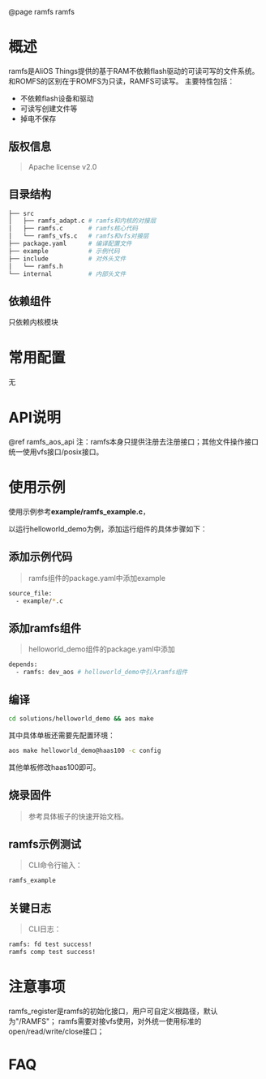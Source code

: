 @page ramfs ramfs

# 概述
ramfs是AliOS Things提供的基于RAM不依赖flash驱动的可读可写的文件系统。和ROMFS的区别在于ROMFS为只读，RAMFS可读写。
主要特性包括：
- 不依赖flash设备和驱动
- 可读写创建文件等
- 掉电不保存

## 版权信息
> Apache license v2.0

## 目录结构
```sh
├── src
│   ├── ramfs_adapt.c # ramfs和内核的对接层
│   ├── ramfs.c       # ramfs核心代码
│   └── ramfs_vfs.c   # ramfs和vfs对接层
├── package.yaml      # 编译配置文件
├── example           # 示例代码
├── include           # 对外头文件
│   └── ramfs.h
└── internal          # 内部头文件
```

## 依赖组件
只依赖内核模块

# 常用配置
无

# API说明
@ref ramfs_aos_api
注：ramfs本身只提供注册去注册接口；其他文件操作接口统一使用vfs接口/posix接口。

# 使用示例
使用示例参考**example/ramfs_example.c**，

以运行helloworld_demo为例，添加运行组件的具体步骤如下：

## 添加示例代码
> ramfs组件的package.yaml中添加example
```sh
source_file:
  - example/*.c
```
## 添加ramfs组件
> helloworld_demo组件的package.yaml中添加
```sh
depends:
  - ramfs: dev_aos # helloworld_demo中引入ramfs组件
```

## 编译
```sh
cd solutions/helloworld_demo && aos make
```
其中具体单板还需要先配置环境：
```sh
aos make helloworld_demo@haas100 -c config
```
其他单板修改haas100即可。

## 烧录固件
> 参考具体板子的快速开始文档。

## ramfs示例测试
> CLI命令行输入：
```sh
ramfs_example
```

## 关键日志
> CLI日志：
```sh
ramfs: fd test success!
ramfs comp test success!
```

# 注意事项
ramfs_register是ramfs的初始化接口，用户可自定义根路径，默认为"/RAMFS"；
ramfs需要对接vfs使用，对外统一使用标准的open/read/write/close接口；

# FAQ


